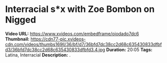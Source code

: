 # Interracial s*x with Zoe Bombon on Nigged

**Video URL:** https://www.xvideos.com/embedframe/oiodado7dc6
**Thumbnail:** https://cdn77-pic.xvideos-cdn.com/videos/thumbs169ll/36/bf/d7/36bfd7dc38cc2d68c635430833dfbfd3/36bfd7dc38cc2d68c635430833dfbfd3.4.jpg
**Duration:** 20:05
**Tags:** Latina, Interracial
**Description:** .